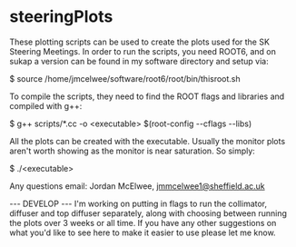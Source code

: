 # steeringPlots

These plotting scripts can be used to create the plots used for the SK Steering Meetings. 
In order to run the scripts, you need ROOT6, and on sukap a version can be found in my 
software directory and setup via:

$ source /home/jmcelwee/software/root6/root/bin/thisroot.sh

To compile the scripts, they need to find the ROOT flags and libraries and compiled with 
g++: 

$ g++ scripts/\*.cc -o \<executable\> $(root-config --cflags --libs)

All the plots can be created with the executable. Usually the monitor plots aren't worth
showing as the monitor is near saturation. So simply:

$ ./\<executable\>

Any questions email:
Jordan McElwee,
jmmcelwee1@sheffield.ac.uk


--- DEVELOP ---
I'm working on putting in flags to run the collimator, diffuser and top diffuser
separately, along with choosing between running the plots over 3 weeks or all time.
If you have any other suggestions on what you'd like to see here to make it easier
to use please let me know.